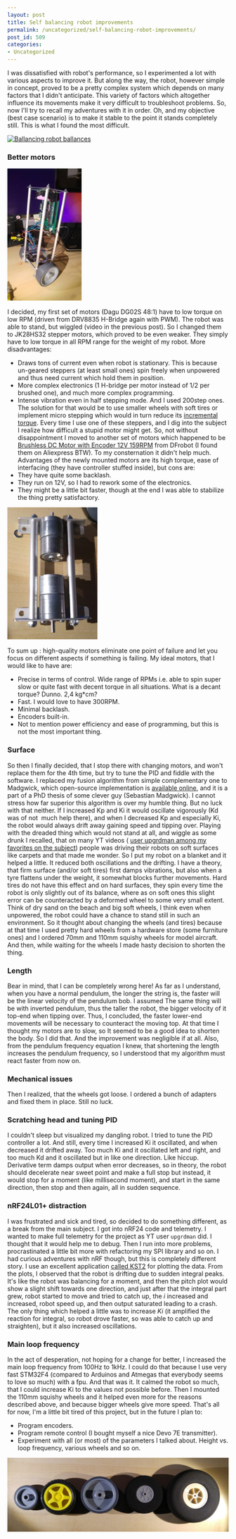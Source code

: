 ```yaml
---
layout: post
title: Self balancing robot improvements
permalink: /uncategorized/self-balancing-robot-improvements/
post_id: 509
categories: 
- Uncategorized
---
```

I was dissatisfied with robot's performance, so I experimented a lot with various aspects to improve it. But along the way, the robot, however simple in concept, proved to be a pretty complex system which depends on many factors that I didn't anticipate. This variety of factors which altogether influence its movements make it very difficult to troubleshoot problems. So, now I'll try to recall my adventures with it in order. Oh, and my objective (best case scenario) is to make it stable to the point it stands completely still. This is what I found the most difficult.

[![Ballancing robot ballances](https://img.youtube.com/vi/M3uyGxLnFOw/0.jpg)](http://www.youtube.com/watch?v=M3uyGxLnFOw)

### Better motors

![Better motors picture](/assets/IMG_20180107_163408-e1516133185673-169x300.jpg)

I decided, my first set of motors (Dagu DG02S 48:1) have to low torque on low RPM (driven from DRV8835 H-Bridge again with PWM). The robot was able to stand, but wiggled (video in the previous post). So I changed them to JK28HS32 stepper motors, which proved to be even weaker. They simply have to low torque in all RPM range for the weight of my robot. More disadvantages:

* Draws tons of current even when robot is stationary. This is because un-geared steppers (at least small ones) spin freely when unpowered and thus need current which hold them in position.
* More complex electronics (1 H-bridge per motor instead of 1/2 per brushed one), and much more complex programming.	
* Intense vibration even in half stepping mode. And I used 200step ones. The solution for that would be to use smaller wheels with soft tires or implement micro stepping which would in turn reduce its 
[incremental torque](https://www.micromo.com/technical-library/stepper-motor-tutorials/microstepping-myths-and-realities). Every time I use one of these steppers, and I dig into the subject I realize how difficult a stupid motor might get.
So, not without disappointment I moved to another set of motors which happened to be 
[Brushless DC Motor with Encoder 12V 159RPM](https://www.dfrobot.com/index.php?route=product/product&product_id=1364&search=FIT0441&description=true#.VnlABPnhBUR) from DFrobot (I found them on Aliexpress BTW). To my consternation it didn't help much. Advantages of the newly mounted motors are its high torque, ease of interfacing (they have controller stuffed inside), but cons are:
* They have quite some backlash. 	
* They run on 12V, so I had to rework some of the electronics. 	
* They might be a little bit faster, though at the end I was able to stabilize the thing pretty satisfactory.

![Motors ina a chassis](/assets/IMG_20180107_173324-300x205.jpg)

To sum up : high-quality motors eliminate one point of failure and let you focus on different aspects if something is failing. My ideal motors, that I would like to have are:

* Precise in terms of control. Wide range of RPMs i.e. able to spin super slow or quite fast with decent torque in all situations. What is a decant torque? Dunno. 2,4 kg*cm?
* Fast. I would love to have 300RPM.	
* Minimal backlash. 	
* Encoders built-in. 	
* Not to mention power efficiency and ease of programming, but this is not the most important thing.

### Surface
So then I finally decided, that I stop there with changing motors, and won't replace them for the 4th time, but try to tune the PID and fiddle with the software. I replaced my fusion algorithm from simple complementary one to Madgwick, which open-source implementation is 
[available online](http://x-io.co.uk/open-source-imu-and-ahrs-algorithms/), and it is a part of a PhD thesis of some clever guy (Sebastian Madgwick). I cannot stress how far superior this algorithm is over my humble thing. But no luck with that neither. If I increased Kp and Ki it would oscillate vigorously (Kd was of not  much help there), and when I decreased Kp and especially Ki, the robot would always drift away gaining speed and tipping over. Playing with the dreaded thing which would not stand at all, and wiggle as some drunk I recalled, that on many YT videos (
[user upgrdman among my favorites on the subject](https://www.youtube.com/watch?v=-bQdrvSLqpg)) people was driving their robots on soft surfaces like carpets and that made me wonder. So I put my robot on a blanket and it helped a little. It reduced both oscillations and the drifting. I have a theory, that firm surface (and/or soft tires) first damps vibrations, but also when a tyre flattens under the weight, it somewhat blocks further movements. Hard tires do not have this effect and on hard surfaces, they spin every time the robot is only slightly out of its balance, where as on soft ones this slight error can be counteracted by a deformed wheel to some very small extent. Think of dry sand on the beach and big soft wheels, I think even when unpowered, the robot could have a chance to stand still in such an environment. So it thought about changing the wheels (and tires) because at that time I used pretty hard wheels from a hardware store (some furniture ones) and I ordered 70mm and 110mm squishy wheels for model aircraft. And then, while waiting for the wheels I made hasty decision to shorten the thing.

### Length
Bear in mind, that I can be completely wrong here! As far as I understand, when you have a normal pendulum, the longer the string is, the faster will be the linear velocity of the pendulum bob. I assumed The same thing will be with inverted pendulum, thus the taller the robot, the bigger velocity of it top-end when tipping over. Thus, I concluded, the faster lower-end movements will be necessary to counteract the moving top. At that time I thought my motors are to slow, so It seemed to be a good idea to shorten the body. So I did that. And the improvement was negligible if at all. Also, from the pendulum frequency equation I knew, that shortening the length increases the pendulum frequency, so I understood that my algorithm must react faster from now on.

### Mechanical issues
Then I realized, that the wheels got loose. I ordered a bunch of adapters and fixed them in place. Still no luck.

### Scratching head and tuning PID
I couldn't sleep but visualized my dangling robot. I tried to tune the PID controller a lot. And still, every time I increased Ki it oscillated, and when decreased it drifted away. Too much Ki and it oscillated left and right, and too much Kd and it oscillated but in like one direction. Like hiccup. Derivative term damps output when error decreases, so in theory, the robot should decelerate near sweet point and make a full stop but instead, it would stop for a moment (like millisecond moment), and start in the same direction, then stop and then again, all in sudden sequence.

### nRF24L01+ distraction
I was frustrated and sick and tired, so decided to do something different, as a break from the main subject. I got into nRF24 code and telemetry. I wanted to make full telemetry for the project as YT user `upgrdman` did. I thought that it would help me to debug. Then I run into more problems, procrastinated a little bit more with refactoring my SPI library and so on. I had curious adventures with nRF though, but this is completely different story. I use an excellent application 
[called KST2](https://kst-plot.kde.org/) for plotting the data. From the plots, I observed that the robot is drifting due to sudden integral peaks. It's like the robot was balancing for a moment, and then the pitch plot would show a slight shift towards one direction, and just after that the integral part grew, robot started to move and tried to catch up, the *i* increased and increased, robot speed up, and then output saturated leading to a crash. The only thing which helped a little was to increase *Ki* (it amplified the reaction for integral, so robot drove faster, so was able to catch up and straighten), but it also increased oscillations.

### Main loop frequency
In the act of desperation, not hoping for a change for better, I increased the main loop frequency from 100Hz to 1kHz. I could do that because I use very fast STM32F4 (compared to Arduinos and Atmegas that everybody seems to love so much) with a fpu. And that was it. It calmed the robot so much, that I could increase Ki to the values not possible before. Then I mounted the 110mm squishy wheels and it helped even more for the reasons described above, and because bigger wheels give more speed. That's all for now, I'm a little bit tired of this project, but in the future I plan to:

* Program encoders.	
* Program remote control (I bought myself a nice Devo 7E transmitter).	
* Experiment with all (or most) of the parameters I talked about. Height vs. loop frequency, various wheels and so on.
  
![Wheels galore](/assets/IMG_20180111_215004-1024x342.jpg)
